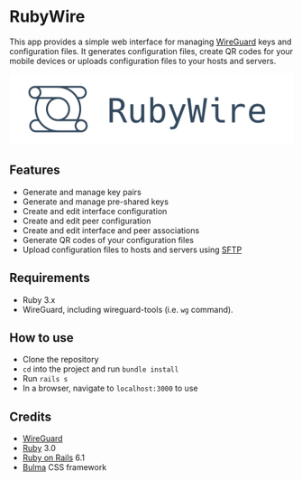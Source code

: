 # RubyWire

This app provides a simple web interface for managing [WireGuard](https://www.wireguard.com) keys and configuration files. It generates configuration files, create QR codes for your mobile devices or uploads configuration files to your hosts and servers.

<img src="https://github.com/schopenhauer/rubywire/blob/main/app/assets/images/logo_transparent_alt.png">

## Features

- Generate and manage key pairs
- Generate and manage pre-shared keys
- Create and edit interface configuration
- Create and edit peer configuration
- Create and edit interface and peer associations
- Generate QR codes of your configuration files
- Upload configuration files to hosts and servers using [SFTP](https://en.wikipedia.org/wiki/SSH_File_Transfer_Protocol)

## Requirements

- Ruby 3.x
- WireGuard, including wireguard-tools (i.e. `wg` command).

## How to use

- Clone the repository
- `cd` into the project and run `bundle install`
- Run `rails s`
- In a browser, navigate to `localhost:3000` to use

## Credits

* [WireGuard](https://www.wireguard.com)
* [Ruby](https://www.ruby-lang.org) 3.0
* [Ruby on Rails](https://rubyonrails.org) 6.1
* [Bulma](https://bulma.io) CSS framework

